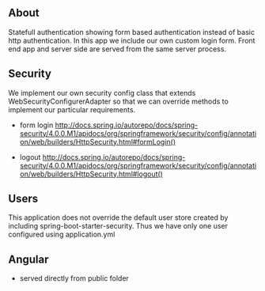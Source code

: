 ## About

Statefull authentication showing form based authentication instead of basic http authentication. 
In this app we include our own custom login form. Front end app and server side are served from the same server process. 

## Security

We implement our own security config class that extends WebSecurityConfigurerAdapter so that we can override
methods to implement our particular requirements.

- form login
http://docs.spring.io/autorepo/docs/spring-security/4.0.0.M1/apidocs/org/springframework/security/config/annotation/web/builders/HttpSecurity.html#formLogin()

- logout
http://docs.spring.io/autorepo/docs/spring-security/4.0.0.M1/apidocs/org/springframework/security/config/annotation/web/builders/HttpSecurity.html#logout()


## Users

This application does not override the default user store created by including <artifactId>spring-boot-starter-security</artifactId>.
Thus we have only one user configured using application.yml


## Angular

- served directly from public folder



